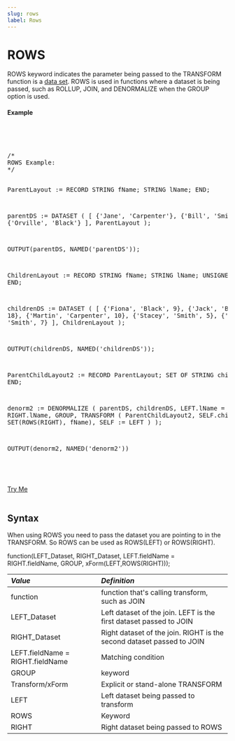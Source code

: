 ```yaml
---
slug: rows
label: Rows
---
```


# ROWS

ROWS keyword indicates the parameter being passed to the TRANSFORM function is a <u>data set</u>. ROWS is used in functions where a dataset is being passed, such as ROLLUP, JOIN, and DENORMALIZE when the GROUP option is used.

#### Example

<br>
<pre id = 'Rows_Exp1'>

<EclCode>
/*
ROWS Example:
*/

ParentLayout := RECORD
STRING fName;
STRING lName;
END;

parentDS := DATASET
(
[
{'Jane', 'Carpenter'},
{'Bill', 'Smith'},
{'Orville', 'Black'}
],
ParentLayout
);

OUTPUT(parentDS, NAMED('parentDS'));

ChildrenLayout := RECORD
STRING fName;
STRING lName;
UNSIGNED1 age;
END;

childrenDS := DATASET
(
[
{'Fiona', 'Black', 9},
{'Jack', 'Black', 18},
{'Martin', 'Carpenter', 10},
{'Stacey', 'Smith', 5},
{'Allison', 'Smith', 7}
],
ChildrenLayout
);

OUTPUT(childrenDS, NAMED('childrenDS'));

ParentChildLayout2 := RECORD
ParentLayout;
SET OF STRING children;
END;

denorm2 := DENORMALIZE
(
parentDS,
childrenDS,
LEFT.lName = RIGHT.lName,
GROUP,
TRANSFORM
(
ParentChildLayout2,
SELF.children := SET(ROWS(RIGHT), fName),
SELF := LEFT
)
);

OUTPUT(denorm2, NAMED('denorm2'))

<EclCode>

</pre>
<a className="trybutton" href="javascript:OpenECLEditor(['Rows_Exp1'])"> Try Me </a>

</br>
</br>

## Syntax

When using ROWS you need to pass the dataset you are pointing to in the TRANSFORM. So ROWS can be used as ROWS(LEFT) or ROWS(RIGHT).

<EclCode>
function(LEFT_Dataset, RIGHT_Dataset,
                            LEFT.fieldName  = RIGHT.fieldName,
                            GROUP,
                            xForm(LEFT,ROWS(RIGHT)));
<EclCode>

| _Value_                          | _Definition_                                                          |
| :------------------------------- | :-------------------------------------------------------------------- |
| function                         | function that's calling transform, such as JOIN                       |
| LEFT_Dataset                     | Left dataset of the join. LEFT is the first dataset passed to JOIN    |
| RIGHT_Dataset                    | Right dataset of the join. RIGHT is the second dataset passed to JOIN |
| LEFT.fieldName = RIGHT.fieldName | Matching condition                                                    |
| GROUP                            | keyword                                                               |
| Transform/xForm                  | Explicit or stand-alone TRANSFORM                                     |
| LEFT                             | Left dataset being passed to transform                                |
| ROWS                             | Keyword                                                               |
| RIGHT                            | Right dataset being passed to ROWS                                    |

